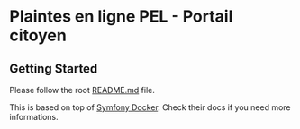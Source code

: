 # Plaintes en ligne PEL - Portail citoyen

## Getting Started

Please follow the root [README.md](../README.md) file.

This is based on top of [Symfony Docker](https://github.com/dunglas/symfony-docker).
Check their docs if you need more informations.
